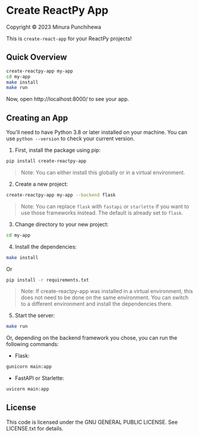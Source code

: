 # Create ReactPy App
Copyright © 2023 Minura Punchihewa

This is `create-react-app` for your ReactPy projects!

## Quick Overview

```bash
create-reactpy-app my-app
cd my-app
make install
make run
```

Now, open http://localhost:8000/ to see your app.

## Creating an App

You'll need to have Python 3.8 or later installed on your machine. You can use `python --version` to check your current version.

1. First, install the package using pip:

```bash
pip install create-reactpy-app
```

> Note: You can either install this globally or in a virtual environment.

2. Create a new project:

```bash
create-reactpy-app my-app --backend flask
```

> Note: You can replace `flask` with `fastapi` or `starlette` if you want to use those frameworks instead. The default is already set to `flask`.

3. Change directory to your new project:

```bash
cd my-app
```

4. Install the dependencies:

```bash
make install
```

Or

```bash
pip install -r requirements.txt
```

> Note: If create-reactpy-app was installed in a virtual environment, this does not need to be done on the same environment. You can switch to a different environment and install the dependencies there.

5. Start the server:

```bash
make run
```

Or, depending on the backend framework you chose, you can run the following commands:

- Flask:

```bash
gunicorn main:app
```

- FastAPI or Starlette:

```bash
uvicorn main:app
```

## License
This code is licensed under the GNU GENERAL PUBLIC LICENSE. See LICENSE.txt for details.
